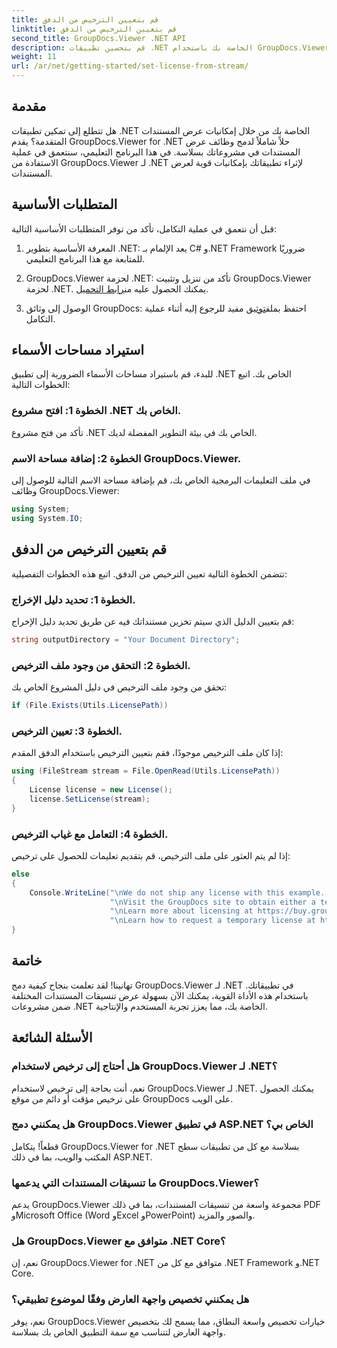 ```yaml
---
title: قم بتعيين الترخيص من الدفق
linktitle: قم بتعيين الترخيص من الدفق
second_title: GroupDocs.Viewer .NET API
description: قم بتحسين تطبيقات .NET الخاصة بك باستخدام GroupDocs.Viewer لعرض المستندات بسلاسة. اتبع دليلنا خطوة بخطوة وقم بدمج إمكانات عرض المستندات القوية دون عناء.
weight: 11
url: /ar/net/getting-started/set-license-from-stream/
---
```

## مقدمة
هل تتطلع إلى تمكين تطبيقات .NET الخاصة بك من خلال إمكانيات عرض المستندات المتقدمة؟ يقدم GroupDocs.Viewer for .NET حلاً شاملاً لدمج وظائف عرض المستندات في مشروعاتك بسلاسة. في هذا البرنامج التعليمي، سنتعمق في عملية الاستفادة من GroupDocs.Viewer لـ .NET لإثراء تطبيقاتك بإمكانيات قوية لعرض المستندات. 
## المتطلبات الأساسية
قبل أن نتعمق في عملية التكامل، تأكد من توفر المتطلبات الأساسية التالية:
1. المعرفة الأساسية بتطوير .NET: يعد الإلمام بـ C# و.NET Framework ضروريًا للمتابعة مع هذا البرنامج التعليمي.
   
2.  GroupDocs.Viewer لحزمة .NET: تأكد من تنزيل وتثبيت GroupDocs.Viewer لحزمة .NET. يمكنك الحصول عليه من[رابط التحميل](https://releases.groupdocs.com/viewer/net/).
3.  الوصول إلى وثائق GroupDocs: احتفظ بملف[توثيق](https://tutorials.groupdocs.com/viewer/net/) مفيد للرجوع إليه أثناء عملية التكامل.

## استيراد مساحات الأسماء
للبدء، قم باستيراد مساحات الأسماء الضرورية إلى تطبيق .NET الخاص بك. اتبع الخطوات التالية:
### الخطوة 1: افتح مشروع .NET الخاص بك.
تأكد من فتح مشروع .NET الخاص بك في بيئة التطوير المفضلة لديك.
### الخطوة 2: إضافة مساحة الاسم GroupDocs.Viewer.
في ملف التعليمات البرمجية الخاص بك، قم بإضافة مساحة الاسم التالية للوصول إلى وظائف GroupDocs.Viewer:
```csharp
using System;
using System.IO;
```
## قم بتعيين الترخيص من الدفق
تتضمن الخطوة التالية تعيين الترخيص من الدفق. اتبع هذه الخطوات التفصيلية:
### الخطوة 1: تحديد دليل الإخراج.
قم بتعيين الدليل الذي سيتم تخزين مستنداتك فيه عن طريق تحديد دليل الإخراج:
```csharp
string outputDirectory = "Your Document Directory";
```
### الخطوة 2: التحقق من وجود ملف الترخيص.
تحقق من وجود ملف الترخيص في دليل المشروع الخاص بك:
```csharp
if (File.Exists(Utils.LicensePath))
```
### الخطوة 3: تعيين الترخيص.
إذا كان ملف الترخيص موجودًا، فقم بتعيين الترخيص باستخدام الدفق المقدم:
```csharp
using (FileStream stream = File.OpenRead(Utils.LicensePath))
{
    License license = new License();
    license.SetLicense(stream);
}
```
### الخطوة 4: التعامل مع غياب الترخيص.
إذا لم يتم العثور على ملف الترخيص، قم بتقديم تعليمات للحصول على ترخيص:
```csharp
else
{
    Console.WriteLine("\nWe do not ship any license with this example. " +
                      "\nVisit the GroupDocs site to obtain either a temporary or permanent license. " +
                      "\nLearn more about licensing at https://buy.groupdocs.com/faqs/licensing. " +
                      "\nLearn how to request a temporary license at https://buy.groupdocs.com/temporary-license.");
}
```

## خاتمة
تهانينا! لقد تعلمت بنجاح كيفية دمج GroupDocs.Viewer لـ .NET في تطبيقاتك. باستخدام هذه الأداة القوية، يمكنك الآن بسهولة عرض تنسيقات المستندات المختلفة ضمن مشروعات .NET الخاصة بك، مما يعزز تجربة المستخدم والإنتاجية.
## الأسئلة الشائعة
### هل أحتاج إلى ترخيص لاستخدام GroupDocs.Viewer لـ .NET؟
نعم، أنت بحاجة إلى ترخيص لاستخدام GroupDocs.Viewer لـ .NET. يمكنك الحصول على ترخيص مؤقت أو دائم من موقع GroupDocs على الويب.
### هل يمكنني دمج GroupDocs.Viewer في تطبيق ASP.NET الخاص بي؟
قطعاً! يتكامل GroupDocs.Viewer for .NET بسلاسة مع كل من تطبيقات سطح المكتب والويب، بما في ذلك ASP.NET.
### ما تنسيقات المستندات التي يدعمها GroupDocs.Viewer؟
يدعم GroupDocs.Viewer مجموعة واسعة من تنسيقات المستندات، بما في ذلك PDF وMicrosoft Office (Word وExcel وPowerPoint) والصور والمزيد.
### هل GroupDocs.Viewer متوافق مع .NET Core؟
نعم، إن GroupDocs.Viewer for .NET متوافق مع كل من .NET Framework و.NET Core.
### هل يمكنني تخصيص واجهة العارض وفقًا لموضوع تطبيقي؟
نعم، يوفر GroupDocs.Viewer خيارات تخصيص واسعة النطاق، مما يسمح لك بتخصيص واجهة العارض لتتناسب مع سمة التطبيق الخاص بك بسلاسة.